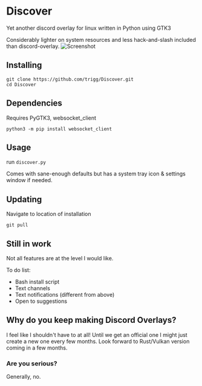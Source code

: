 # Discover
Yet another discord overlay for linux written in Python using GTK3

Considerably lighter on system resources and less hack-and-slash included than discord-overlay.
![Screenshot](https://user-images.githubusercontent.com/964775/94065879-9c4e4480-fde3-11ea-9b8a-4688fd02ca17.png)

## Installing

```
git clone https://github.com/trigg/Discover.git
cd Discover
```

## Dependencies
Requires PyGTK3, websocket_client

```
python3 -m pip install websocket_client
```

## Usage

run `discover.py`

Comes with sane-enough defaults but has a system tray icon & settings window if needed.

## Updating

Navigate to location of installation
```
git pull
```

## Still in work

Not all features are at the level I would like.

To do list:

- Bash install script
- Text channels
- Text notifications (different from above)
- Open to suggestions

## Why do you keep making Discord Overlays?

I feel like I shouldn't have to at all! Until we get an official one I might just create a new one every few months. Look forward to Rust/Vulkan version coming in a few months.

### Are you serious?

Generally, no.

